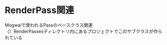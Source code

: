# RenderPass関連

Mogwaiで使われるPassのベースクラス関連  
（）RenderPassesディレクトリ内にあるプロジェクトでこのサブクラスが作られている  
<!--stackedit_data:
eyJoaXN0b3J5IjpbMjM4NTI1MDAsMTk0NzgyODc1NSw3Njg4ND
g4MzUsLTI2NzAzODMwOSw3MzA5OTgxMTZdfQ==
-->
